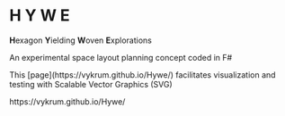 # H Y W E
**H**exagon **Y**ielding **W**oven **E**xplorations
<p> An experimental space layout planning concept coded in F# </p>
<p>This [page](https://vykrum.github.io/Hywe/) facilitates visualization and testing with Scalable Vector Graphics (SVG)</p>

<p> https://vykrum.github.io/Hywe/ </p>
